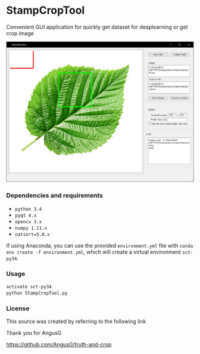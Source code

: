 # StampCropTool

Convenient GUI application for quickly get dataset for deaplearning
or get crop image

![sample](static/sample.png)

### Dependencies and requirements

+ `python 3.4`
+ `pyqt 4.x`
+ `opencv 3.x`
+ `numpy 1.11.x`
+ `natsort=5.0.x`

If using Anaconda, you can use the provided `environment.yml` file with `conda env create -f environment.yml`, which will create a virtual environment `sct-py34`.

### Usage

```bash
activate sct-py34
python StampCropTool.py
```


### License
This source was created by referring to the following link

Thank you for AngusG

https://github.com/AngusG/truth-and-crop
